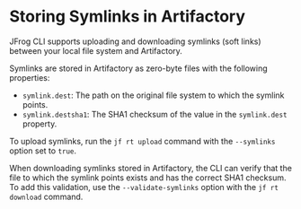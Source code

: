 # Storing Symlinks in Artifactory

JFrog CLI supports uploading and downloading symlinks (soft links) between your local file system and Artifactory.

Symlinks are stored in Artifactory as zero-byte files with the following properties:

* `symlink.dest`: The path on the original file system to which the symlink points.
* `symlink.destsha1`: The SHA1 checksum of the value in the `symlink.dest` property.

To upload symlinks, run the `jf rt upload` command with the `--symlinks` option set to `true`.

When downloading symlinks stored in Artifactory, the CLI can verify that the file to which the symlink points exists and has the correct SHA1 checksum. To add this validation, use the `--validate-symlinks` option with the `jf rt download` command.
